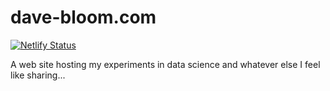 # dave-bloom.com
[![Netlify Status](https://api.netlify.com/api/v1/badges/71e1cb91-16d0-43f2-a9fd-3663024846f1/deploy-status)](https://app.netlify.com/sites/dave-bloom/deploys)

A web site hosting my experiments in data science and whatever else I feel like sharing...

